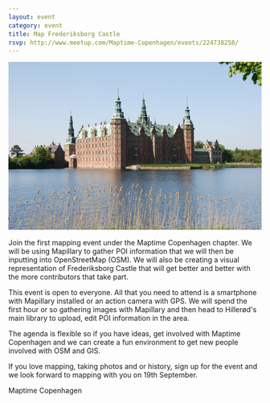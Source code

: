 ```yaml
---
layout: event
category: event
title: Map Frederiksborg Castle
rsvp: http://www.meetup.com/Maptime-Copenhagen/events/224738258/
---
```

![Test](/img/Frederiksborg_Castle.jpg "Frederiksborg Castle")

Join the first mapping event under the Maptime Copenhagen chapter. We will be using Mapillary to gather POI information that we will then be inputting into OpenStreetMap (OSM). We will also be creating a visual representation of Frederiksborg Castle that will get better and better with the more contributors that take part.

This event is open to everyone. All that you need to attend is a smartphone with Mapillary installed or an action camera with GPS. We will spend the first hour or so gathering images with Mapillary and then head to Hillerød's main library to upload, edit POI information in the area.

The agenda is flexible so if you have ideas, get involved with Maptime Copenhagen and we can create a fun environment to get new people involved with OSM and GIS.

If you love mapping, taking photos and or history, sign up for the event and we look forward to mapping with you on 19th September.

Maptime Copenhagen
